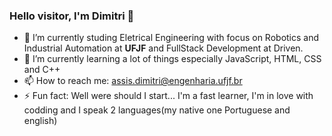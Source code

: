 ### Hello visitor, I'm Dimitri 👋

- 🔭 I’m currently studing Eletrical Engineering with focus on Robotics and Industrial Automation at **UFJF** and FullStack Development at Driven.
- 🌱 I’m currently learning a lot of things especially JavaScript, HTML, CSS and C++
- 📫 How to reach me: assis.dimitri@engenharia.ufjf.br
- ⚡ Fun fact: Well were should I start... I'm a fast learner, I'm in love with codding and I speak 2 languages(my native one Portuguese and english) 


